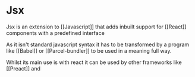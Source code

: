 # Jsx
Jsx is an extension to [[Javascript]] that adds inbuilt support for [[React]] components with a predefined interface

As it isn't standard javascript syntax it has to be transformed by a program like [[Babel]] or [[Parcel-bundler]] to be used in a meaning full way.

Whilst its main use is with react it can be used by other frameworks like [[Preact]] and